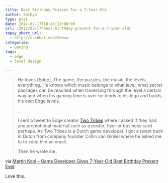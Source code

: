 ```yaml
---
title: Best Birthday Present For a 7-Year Old
author: Sathya
type: post
date: 2012-02-17T10:43:22+00:00
url: /2012/02/17/best-birthday-present-for-a-7-year-old/
topsy_short_url:
  - http://u.sbhat.me/vZzwxa
categories:
  - Gaming
tags:
  - edge
  - level design

---
```

> He loves [Edge]. The game, the puzzles, the music, the levels, everything. He knows which music belongs to what level, what secret passages can be reached when traversing through the level a certain way and when his gaming time is over he tends to his lego and builds his own Edge levels.
> 
> &#8230;
> 
> I sent a tweet to Edge creator <a href="http://twitter.com/twotribesgames" target="_blank">Two Tribes</a> where I asked if they had any promotional material such as a poster, flyer or business card perhaps. As Two Tribes is a Dutch game developer, I got a tweet back in Dutch from company founder Collin van Ginkel where he asked me to to send him an email.
> 
> Then he wrote me:

via [Martin Kool &#8211; Game Developer Gives 7-Year-Old Best Birthday Present Ever][1].

Love this.

 [1]: http://martinkool.com/post/17611582440/game-developer-gives-7yr-old-best-birthday-present-ever